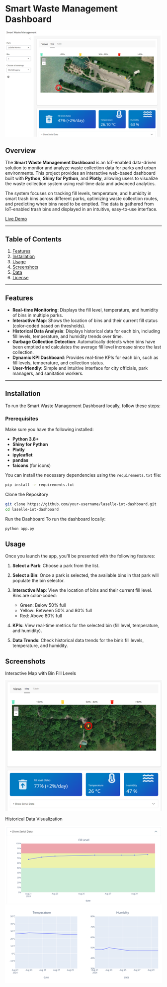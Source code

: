 # Smart Waste Management Dashboard

![Smart Waste Management UI](assets/UI/UI_light.png)

## Overview

The **Smart Waste Management Dashboard** is an IoT-enabled data-driven solution to monitor and analyze waste collection data for parks and urban environments. This project provides an interactive web-based dashboard built with **Python**, **Shiny for Python**, and **Plotly**, allowing users to visualize the waste collection system using real-time data and advanced analytics.

The system focuses on tracking fill levels, temperature, and humidity in smart trash bins across different parks, optimizing waste collection routes, and predicting when bins need to be emptied. The data is gathered from IoT-enabled trash bins and displayed in an intuitive, easy-to-use interface.

[Live Demo](https://aro-dev.shinyapps.io/laselle-iot-dashboard/)

---

## Table of Contents
1. [Features](#features)
2. [Installation](#installation)
3. [Usage](#usage)
4. [Screenshots](#screenshots)
5. [Data](#data)
6. [License](#license)

---

## Features

- **Real-time Monitoring**: Displays the fill level, temperature, and humidity of bins in multiple parks.
- **Interactive Map**: Shows the location of bins and their current fill status (color-coded based on thresholds).
- **Historical Data Analysis**: Displays historical data for each bin, including fill levels, temperature, and humidity trends over time.
- **Garbage Collection Detection**: Automatically detects when bins have been emptied and calculates the average fill level increase since the last collection.
- **Dynamic KPI Dashboard**: Provides real-time KPIs for each bin, such as fill levels, temperature, and collection status.
- **User-friendly**: Simple and intuitive interface for city officials, park managers, and sanitation workers.

---

## Installation

To run the Smart Waste Management Dashboard locally, follow these steps:

### Prerequisites
Make sure you have the following installed:
- **Python 3.8+**
- **Shiny for Python**
- **Plotly**
- **ipyleaflet**
- **pandas**
- **faicons** (for icons)

You can install the necessary dependencies using the `requirements.txt` file:

```bash
pip install -r requirements.txt
```

Clone the Repository
```bash
git clone https://github.com/your-username/laselle-iot-dashboard.git
cd laselle-iot-dashboard
```

Run the Dashboard
To run the dashboard locally:
```bash
python app.py
```



## Usage

Once you launch the app, you'll be presented with the following features:

1. **Select a Park**: Choose a park from the list.
2. **Select a Bin**: Once a park is selected, the available bins in that park will populate the bin selector.
3. **Interactive Map**: View the location of bins and their current fill level. Bins are color-coded:
   - Green: Below 50% full
   - Yellow: Between 50% and 80% full
   - Red: Above 80% full

4. **KPIs**: View real-time metrics for the selected bin (fill level, temperature, and humidity).
5. **Data Trends**: Check historical data trends for the bin’s fill levels, temperature, and humidity.

## Screenshots

Interactive Map with Bin Fill Levels

![Interactive Map with Bin Fill Levels](assets/UI/UI-Interactive-Map.png)

Historical Data Visualization

![Historical Data Visualization](assets/UI/UI-Fill-level-history.png)
![Historical Data Visualization1](assets/UI/UI-Temperature-Humidity.png)

